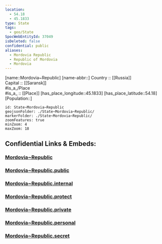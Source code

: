 ```yaml
---
location:
  - 54.18
  - 45.1833
type: State
tags:
  - geo/State
SpocWebEntityId: 37049
isDeleted: false
confidential: public
aliases:
  - Mordovia Republic
  - Republic of Mordovia 
  - Mordovia 
---
```

[name::Mordovia~Republic] 
[name-abbr::] 
Country :: [[Russia]]  
Capital :: [[Saransk]]  
#is_a_/Place  
#is_a_ :: [[Place]] 
[has_place_longitude::45.1833] 
[has_place_latitude::54.18] 
[Population::] 



```leaflet
id: State~Mordovia~Republic
geojsonFolder: ./State~Mordovia~Republic/
markerFolder: ./State~Mordovia~Republic/
zoomFeatures: true 
minZoom: 4 
maxZoom: 18
```


## Confidential Links & Embeds: 

### [Mordovia~Republic](/_Standards/Earth/Continent/Europe/Europe~East/Russia/Russia~Volga/Mordovia~Republic.md) 

### [Mordovia~Republic.public](/_public/Earth/Continent/Europe/Europe~East/Russia/Russia~Volga/Mordovia~Republic.public.md) 

### [Mordovia~Republic.internal](/_internal/Earth/Continent/Europe/Europe~East/Russia/Russia~Volga/Mordovia~Republic.internal.md) 

### [Mordovia~Republic.protect](/_protect/Earth/Continent/Europe/Europe~East/Russia/Russia~Volga/Mordovia~Republic.protect.md) 

### [Mordovia~Republic.private](/_private/Earth/Continent/Europe/Europe~East/Russia/Russia~Volga/Mordovia~Republic.private.md) 

### [Mordovia~Republic.personal](/_personal/Earth/Continent/Europe/Europe~East/Russia/Russia~Volga/Mordovia~Republic.personal.md) 

### [Mordovia~Republic.secret](/_secret/Earth/Continent/Europe/Europe~East/Russia/Russia~Volga/Mordovia~Republic.secret.md)

